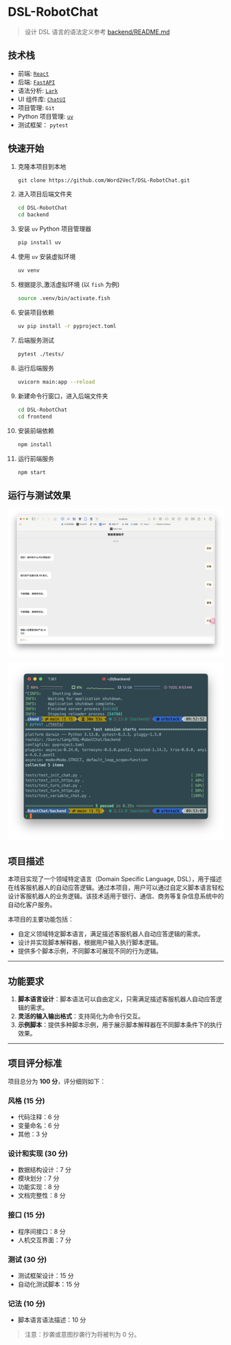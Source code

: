 # DSL-RobotChat

> 设计 DSL 语言的语法定义参考 [backend/README.md](https://github.com/Word2VecT/DSL-RobotChat/blob/main/backend/README.md)

## 技术栈

- 前端: [`React`](https://github.com/facebook/react)
- 后端: [`FastAPI`](https://github.com/fastapi/fastapi)
- 语法分析: [`Lark`](https://github.com/lark-parser/lark)
- UI 组件库: [`ChatUI`](https://github.com/alibaba/ChatUI)
- 项目管理: `Git`
- Python 项目管理: [`uv`](https://github.com/astral-sh/uv)
- 测试框架： `pytest`

## 快速开始

1. 克隆本项目到本地

    ```git
    git clone https://github.com/Word2VecT/DSL-RobotChat.git
    ```

2. 进入项目后端文件夹

    ```bash
    cd DSL-RobotChat
    cd backend
    ```

3. 安装 `uv` Python 项目管理器

    ```bash
    pip install uv
    ```

4. 使用 `uv` 安装虚拟环境

    ```bash
    uv venv
    ```

5. 根据提示,激活虚拟环境 (以 `fish` 为例)

    ```bash
    source .venv/bin/activate.fish
    ```

6. 安装项目依赖

    ```bash
    uv pip install -r pyproject.toml
    ```

7. 后端服务测试

    ```bash
    pytest ./tests/
    ```

8. 运行后端服务

    ```bash
    uvicorn main:app --reload
    ```

9. 新建命令行窗口，进入后端文件夹

    ```bash
    cd DSL-RobotChat
    cd frontend
    ```

10. 安装前端依赖

    ```bash
    npm install
    ```

11. 运行前端服务

    ```bash
    npm start
    ```

## 运行与测试效果

![运行效果](figures/demo.png)

![测试结果](figures/test.png)

## 项目描述

本项目实现了一个领域特定语言（Domain Specific Language, DSL），用于描述在线客服机器人的自动应答逻辑。通过本项目，用户可以通过自定义脚本语言轻松设计客服机器人的业务逻辑。该技术适用于银行、通信、商务等复杂信息系统中的自动化客户服务。

本项目的主要功能包括：

- 自定义领域特定脚本语言，满足描述客服机器人自动应答逻辑的需求。
- 设计并实现脚本解释器，根据用户输入执行脚本逻辑。
- 提供多个脚本示例，不同脚本可展现不同的行为逻辑。

---

## 功能要求

1. **脚本语言设计**：脚本语法可以自由定义，只需满足描述客服机器人自动应答逻辑的需求。
2. **灵活的输入输出格式**：支持简化为命令行交互。
3. **示例脚本**：提供多种脚本示例，用于展示脚本解释器在不同脚本条件下的执行效果。

---

## 项目评分标准

项目总分为 **100 分**，评分细则如下：

### 风格 (15 分)

- 代码注释：6 分
- 变量命名：6 分
- 其他：3 分

### 设计和实现 (30 分)

- 数据结构设计：7 分
- 模块划分：7 分
- 功能实现：8 分
- 文档完整性：8 分

### 接口 (15 分)

- 程序间接口：8 分
- 人机交互界面：7 分

### 测试 (30 分)

- 测试框架设计：15 分
- 自动化测试脚本：15 分

### 记法 (10 分)

- 脚本语言语法描述：10 分

> 注意：抄袭或意图抄袭行为将被判为 0 分。
